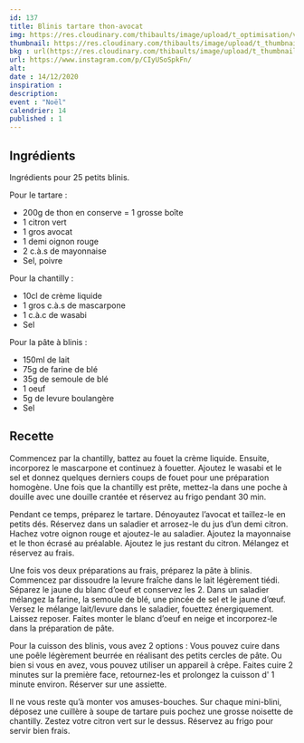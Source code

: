 ```yaml
---
id: 137
title: Blinis tartare thon-avocat
img: https://res.cloudinary.com/thibaults/image/upload/t_optimisation/v1607944867/Recipes/20201214_blinis_thon_avocat.jpg
thumbnail: https://res.cloudinary.com/thibaults/image/upload/t_thumbnail_josie/v1607944867/Recipes/20201214_blinis_thon_avocat.jpg
bkg : url(https://res.cloudinary.com/thibaults/image/upload/t_thumbnail_josie/v1607944867/Recipes/20201214_blinis_thon_avocat.jpg)
url: https://www.instagram.com/p/CIyUSoSpkFn/
alt: 
date : 14/12/2020
inspiration : 
description: 
event : "Noël"
calendrier: 14
published : 1
---
```


## Ingrédients
Ingrédients pour 25 petits blinis.

Pour le tartare : 
 - 200g de thon en conserve = 1 grosse boîte
 - 1 citron vert
 - 1 gros avocat
 - 1 demi oignon rouge
 - 2 c.à.s de mayonnaise
 - Sel, poivre

Pour la chantilly :
 - 10cl de crème liquide
 - 1 gros c.à.s de mascarpone
 - 1 c.à.c de wasabi
 - Sel

Pour la pâte à blinis :
 - 150ml de lait
 - 75g de farine de blé
 - 35g de semoule de blé
 - 1 oeuf
 - 5g de levure boulangère
 - Sel

## Recette
Commencez par la chantilly, battez au fouet la crème liquide. Ensuite, incorporez le mascarpone et continuez à fouetter. Ajoutez le wasabi et le sel et donnez quelques derniers coups de fouet pour une préparation homogène. Une fois que la chantilly est prête, mettez-la dans une poche à douille avec une douille crantée et réservez au frigo pendant 30 min.

Pendant ce temps, préparez le tartare. Dénoyautez l’avocat et taillez-le en petits dés. Réservez dans un saladier et arrosez-le du jus d’un demi citron. Hachez votre oignon rouge et ajoutez-le au saladier. Ajoutez la mayonnaise et le thon écrasé au préalable. Ajoutez le jus restant du citron. Mélangez et réservez au frais.

Une fois vos deux préparations au frais, préparez la pâte à blinis. Commencez par dissoudre la levure fraîche dans le lait légèrement tiédi. Séparez le jaune du blanc d’oeuf et conservez les 2. Dans un saladier mélangez la farine, la semoule de blé, une pincée de sel et le jaune d’œuf. Versez le mélange lait/levure dans le saladier, fouettez énergiquement. Laissez reposer. Faites monter le blanc d’oeuf en neige et incorporez-le dans la préparation de pâte.

Pour la cuisson des blinis, vous avez 2 options : Vous pouvez cuire dans une poêle légèrement beurrée en réalisant des petits cercles de pâte. Ou bien si vous en avez, vous pouvez utiliser un appareil à crêpe. Faites cuire 2 minutes sur la première face, retournez-les et prolongez la cuisson d' 1 minute environ. Réserver sur une assiette.

Il ne vous reste qu’à monter vos amuses-bouches. Sur chaque mini-blini, déposez une cuillère à soupe de tartare puis pochez une grosse noisette de chantilly. Zestez votre citron vert sur le dessus. Réservez au frigo pour servir bien frais.